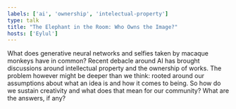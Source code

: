 ```yaml
---
labels: ['ai', 'ownership', 'intelectual-property']
type: talk
title: "The Elephant in the Room: Who Owns the Image?"
hosts: ['Eylul']
---
```


What does generative neural networks and selfies taken by macaque
monkeys have in common? Recent debacle around AI has brought discussions
around intellectual property and the ownership of works. The problem
however might be deeper than we think: rooted around our assumptions
about what an idea is and how it comes to being. So how do we sustain
creativity and what does that mean for our community? What are the
answers, if any?

